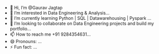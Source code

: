 - 👋 Hi, I’m @Gaurav Jagtap
- 👀 I’m interested in Data Engineering & Analysis...
- 🌱 I’m currently learning Python | SQL | Datawarehousing | Pyspark ...
- 💞️ I’m looking to collaborate on Data Engineering projects and build my portfolio...
- 📫 How to reach me +91 9284354631...
- 😄 Pronouns: ...
- ⚡ Fun fact: ...

<!---
Gaurav091998/Gaurav091998 is a ✨ special ✨ repository because its `README.md` (this file) appears on your GitHub profile.
You can click the Preview link to take a look at your changes.
--->

